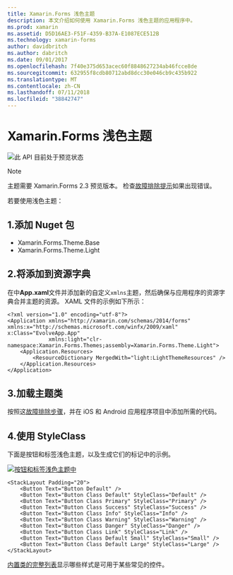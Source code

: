 ```yaml
---
title: Xamarin.Forms 浅色主题
description: 本文介绍如何使用 Xamarin.Forms 浅色主题的应用程序中。
ms.prod: xamarin
ms.assetid: D5D16AE3-F51F-4359-B37A-E1087ECE512B
ms.technology: xamarin-forms
author: davidbritch
ms.author: dabritch
ms.date: 09/01/2017
ms.openlocfilehash: 7f40e375d653acec60f8848627234ab46fcce8de
ms.sourcegitcommit: 632955f8cdb80712abd8dcc30e046cb9c435b922
ms.translationtype: MT
ms.contentlocale: zh-CN
ms.lasthandoff: 07/11/2018
ms.locfileid: "38842747"
---
```

# <a name="xamarinforms-light-theme"></a>Xamarin.Forms 浅色主题

![](~/media/shared/preview.png "此 API 目前处于预览状态")

> [!NOTE]
> 主题需要 Xamarin.Forms 2.3 预览版本。 检查[故障排除提示](~/xamarin-forms/user-interface/themes/index.md)如果出现错误。

若要使用浅色主题：

## <a name="1-add-nuget-packages"></a>1.添加 Nuget 包

* Xamarin.Forms.Theme.Base
* Xamarin.Forms.Theme.Light

## <a name="2-add-to-the-resource-dictionary"></a>2.将添加到资源字典

在中**App.xaml**文件并添加新的自定义`xmlns`主题，然后确保与应用程序的资源字典合并主题的资源。
XAML 文件的示例如下所示：

```xaml
<?xml version="1.0" encoding="utf-8"?>
<Application xmlns="http://xamarin.com/schemas/2014/forms" xmlns:x="http://schemas.microsoft.com/winfx/2009/xaml" x:Class="EvolveApp.App"
             xmlns:light="clr-namespace:Xamarin.Forms.Themes;assembly=Xamarin.Forms.Theme.Light">
    <Application.Resources>
        <ResourceDictionary MergedWith="light:LightThemeResources" />
    </Application.Resources>
</Application>
```

## <a name="3-load-theme-classes"></a>3.加载主题类

按照这[故障排除步骤](~/xamarin-forms/user-interface/themes/index.md)，并在 iOS 和 Android 应用程序项目中添加所需的代码。

## <a name="4-use-styleclass"></a>4.使用 StyleClass

下面是按钮和标签浅色主题，以及生成它们的标记中的示例。

[![](light-images/light-theme-sml.png "按钮和标签浅色主题中")](light-images/light-theme.png#lightbox "按钮和浅色主题中的标签")

```xaml
<StackLayout Padding="20">
    <Button Text="Button Default" />
    <Button Text="Button Class Default" StyleClass="Default" />
    <Button Text="Button Class Primary" StyleClass="Primary" />
    <Button Text="Button Class Success" StyleClass="Success" />
    <Button Text="Button Class Info" StyleClass="Info" />
    <Button Text="Button Class Warning" StyleClass="Warning" />
    <Button Text="Button Class Danger" StyleClass="Danger" />
    <Button Text="Button Class Link" StyleClass="Link" />
    <Button Text="Button Class Default Small" StyleClass="Small" />
    <Button Text="Button Class Default Large" StyleClass="Large" />
</StackLayout>
```

[内置类的完整列表](~/xamarin-forms/user-interface/themes/index.md)显示哪些样式是可用于某些常见的控件。

